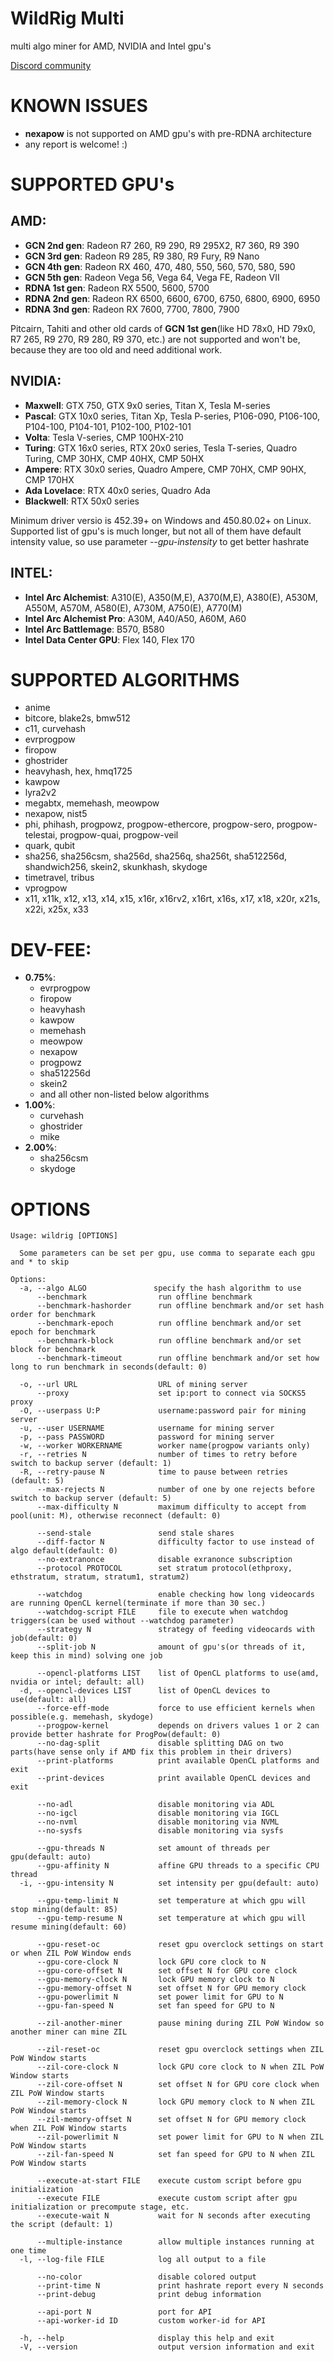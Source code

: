 # WildRig Multi
multi algo miner for AMD, NVIDIA and Intel gpu's

[Discord community](https://discord.gg/ZGDaQ6edXb)

# KNOWN ISSUES
- **nexapow** is not supported on AMD gpu's with pre-RDNA architecture
- any report is welcome! :)

# SUPPORTED GPU's
## AMD:
- **GCN 2nd gen**: Radeon R7 260, R9 290, R9 295X2, R7 360, R9 390
- **GCN 3rd gen**: Radeon R9 285, R9 380, R9 Fury, R9 Nano
- **GCN 4th gen**: Radeon RX 460, 470, 480, 550, 560, 570, 580, 590
- **GCN 5th gen**: Radeon Vega 56, Vega 64, Vega FE, Radeon VII
- **RDNA 1st gen**: Radeon RX 5500, 5600, 5700
- **RDNA 2nd gen**: Radeon RX 6500, 6600, 6700, 6750, 6800, 6900, 6950
- **RDNA 3nd gen**: Radeon RX 7600, 7700, 7800, 7900

Pitcairn, Tahiti and other old cards of **GCN 1st gen**(like HD 78x0, HD 79x0, R7 265, R9 270, R9 280, R9 370, etc.) are not supported and won't be, because they are too old and need additional work.

## NVIDIA:
- **Maxwell**: GTX 750, GTX 9x0 series, Titan X, Tesla M-series
- **Pascal**: GTX 10x0 series, Titan Xp, Tesla P-series, P106-090, P106-100, P104-100, P104-101, P102-100, P102-101
- **Volta**: Tesla V-series, CMP 100HX-210
- **Turing**: GTX 16x0 series, RTX 20x0 series, Tesla T-series, Quadro Turing, CMP 30HX, CMP 40HX, CMP 50HX
- **Ampere**: RTX 30x0 series, Quadro Ampere, CMP 70HX, CMP 90HX, CMP 170HX
- **Ada Lovelace**: RTX 40x0 series, Quadro Ada
- **Blackwell**: RTX 50x0 series

Minimum driver versio is 452.39+ on Windows and 450.80.02+ on Linux. Supported list of gpu's is much longer, but not all of them have default intensity value, so use parameter *--gpu-instensity* to get better hashrate

## INTEL:
- **Intel Arc Alchemist**: A310(E), A350(M,E), A370(M,E), A380(E), A530M, A550M, A570M, A580(E), A730M, A750(E), A770(M)
- **Intel Arc Alchemist Pro**: A30M, A40/A50, A60M, A60
- **Intel Arc Battlemage**: B570, B580
- **Intel Data Center GPU**: Flex 140, Flex 170

# SUPPORTED ALGORITHMS
- anime
- bitcore, blake2s, bmw512
- c11, curvehash
- evrprogpow
- firopow
- ghostrider
- heavyhash, hex, hmq1725
- kawpow
- lyra2v2
- megabtx, memehash, meowpow
- nexapow, nist5
- phi, phihash, progpowz, progpow-ethercore, progpow-sero, progpow-telestai, progpow-quai, progpow-veil
- quark, qubit
- sha256, sha256csm, sha256d, sha256q, sha256t, sha512256d, shandwich256, skein2, skunkhash, skydoge
- timetravel, tribus
- vprogpow
- x11, x11k, x12, x13, x14, x15, x16r, x16rv2, x16rt, x16s, x17, x18, x20r, x21s, x22i, x25x, x33

# DEV-FEE:
- **0.75%**:
  - evrprogpow
  - firopow
  - heavyhash
  - kawpow
  - memehash
  - meowpow
  - nexapow
  - progpowz
  - sha512256d
  - skein2
  - and all other non-listed below algorithms
- **1.00%**:
  - curvehash
  - ghostrider
  - mike
- **2.00%**:
  - sha256csm
  - skydoge

# OPTIONS
```
Usage: wildrig [OPTIONS]

  Some parameters can be set per gpu, use comma to separate each gpu and * to skip

Options:
  -a, --algo ALGO               specify the hash algorithm to use
      --benchmark                run offline benchmark
      --benchmark-hashorder      run offline benchmark and/or set hash order for benchmark
      --benchmark-epoch          run offline benchmark and/or set epoch for benchmark
      --benchmark-block          run offline benchmark and/or set block for benchmark
      --benchmark-timeout        run offline benchmark and/or set how long to run benchmark in seconds(default: 0)

  -o, --url URL                  URL of mining server
      --proxy                    set ip:port to connect via SOCKS5 proxy
  -O, --userpass U:P             username:password pair for mining server
  -u, --user USERNAME            username for mining server
  -p, --pass PASSWORD            password for mining server
  -w, --worker WORKERNAME        worker name(progpow variants only)
  -r, --retries N                number of times to retry before switch to backup server (default: 1)
  -R, --retry-pause N            time to pause between retries (default: 5)
      --max-rejects N            number of one by one rejects before switch to backup server (default: 5)
      --max-difficulty N         maximum difficulty to accept from pool(unit: M), otherwise reconnect (default: 0)

      --send-stale               send stale shares
      --diff-factor N            difficulty factor to use instead of algo default(default: 0)
      --no-extranonce            disable exranonce subscription
      --protocol PROTOCOL        set stratum protocol(ethproxy, ethstratum, stratum, stratum1, stratum2)

      --watchdog                 enable checking how long videocards are running OpenCL kernel(terminate if more than 30 sec.)
      --watchdog-script FILE     file to execute when watchdog triggers(can be used without --watchdog parameter)
      --strategy N               strategy of feeding videocards with job(default: 0)
      --split-job N              amount of gpu's(or threads of it, keep this in mind) solving one job

      --opencl-platforms LIST    list of OpenCL platforms to use(amd, nvidia or intel; default: all)
  -d, --opencl-devices LIST      list of OpenCL devices to use(default: all)
      --force-eff-mode           force to use efficient kernels when possible(e.g. memehash, skydoge)
      --progpow-kernel           depends on drivers values 1 or 2 can provide better hashrate for ProgPow(default: 0)
      --no-dag-split             disable splitting DAG on two parts(have sense only if AMD fix this problem in their drivers)
      --print-platforms          print available OpenCL platforms and exit
      --print-devices            print available OpenCL devices and exit

      --no-adl                   disable monitoring via ADL
      --no-igcl                  disable monitoring via IGCL
      --no-nvml                  disable monitoring via NVML
      --no-sysfs                 disable monitoring via sysfs

      --gpu-threads N            set amount of threads per gpu(default: auto)
      --gpu-affinity N           affine GPU threads to a specific CPU thread
  -i, --gpu-intensity N          set intensity per gpu(default: auto)

      --gpu-temp-limit N         set temperature at which gpu will stop mining(default: 85)
      --gpu-temp-resume N        set temperature at which gpu will resume mining(default: 60)

      --gpu-reset-oc             reset gpu overclock settings on start or when ZIL PoW Window ends
      --gpu-core-clock N         lock GPU core clock to N
      --gpu-core-offset N        set offset N for GPU core clock
      --gpu-memory-clock N       lock GPU memory clock to N
      --gpu-memory-offset N      set offset N for GPU memory clock
      --gpu-powerlimit N         set power limit for GPU to N
      --gpu-fan-speed N          set fan speed for GPU to N

      --zil-another-miner        pause mining during ZIL PoW Window so another miner can mine ZIL

      --zil-reset-oc             reset gpu overclock settings when ZIL PoW Window starts
      --zil-core-clock N         lock GPU core clock to N when ZIL PoW Window starts
      --zil-core-offset N        set offset N for GPU core clock when ZIL PoW Window starts
      --zil-memory-clock N       lock GPU memory clock to N when ZIL PoW Window starts
      --zil-memory-offset N      set offset N for GPU memory clock when ZIL PoW Window starts
      --zil-powerlimit N         set power limit for GPU to N when ZIL PoW Window starts
      --zil-fan-speed N          set fan speed for GPU to N when ZIL PoW Window starts

      --execute-at-start FILE    execute custom script before gpu initialization
      --execute FILE             execute custom script after gpu initialization or precompute stage, etc.
      --execute-wait N           wait for N seconds after executing the script (default: 1)

      --multiple-instance        allow multiple instances running at one time
  -l, --log-file FILE            log all output to a file

      --no-color                 disable colored output
      --print-time N             print hashrate report every N seconds
      --print-debug              print debug information

      --api-port N               port for API
      --api-worker-id ID         custom worker-id for API

  -h, --help                     display this help and exit
  -V, --version                  output version information and exit
```

